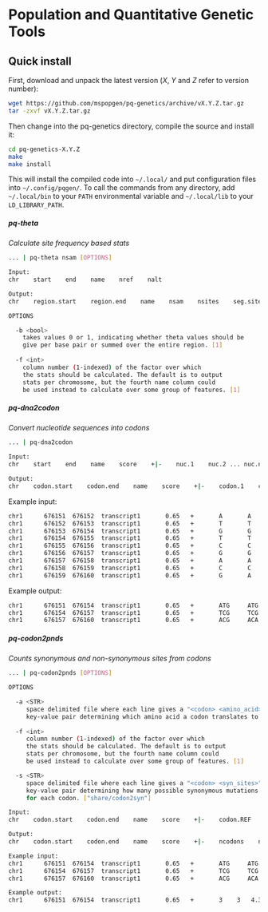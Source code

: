 # Population and Quantitative Genetic Tools

## Quick install

First, download and unpack the latest version (*X*, *Y* and *Z* refer to version number):
```bash
wget https://github.com/mspopgen/pq-genetics/archive/vX.Y.Z.tar.gz
tar -zxvf vX.Y.Z.tar.gz
```
Then change into the pq-genetics directory, compile the source and install it:
```bash
cd pq-genetics-X.Y.Z
make
make install
```
This will install the compiled code into ```~/.local/``` and put configuration files into ```~/.config/pqgen/```. To call the commands from any directory, add ```~/.local/bin``` to your ```PATH``` environmental variable and ```~/.local/lib``` to your ```LD_LIBRARY_PATH```.

##### pq-theta
*Calculate site frequency based stats*

```bash
... | pq-theta nsam [OPTIONS]

Input:
chr    start    end    name    nref    nalt

Output:
chr    region.start    region.end    name    nsam    nsites    seg.sites    thetaW    thetaPi    tajD

OPTIONS

  -b <bool>
    takes values 0 or 1, indicating whether theta values should be 
    give per base pair or summed over the entire region. [1]
  
  -f <int>
    column number (1-indexed) of the factor over which 
    the stats should be calculated. The default is to output 
    stats per chromosome, but the fourth name column could 
    be used instead to calculate over some group of features. [1]

```

##### pq-dna2codon
*Convert nucleotide sequences into codons*

```bash
... | pq-dna2codon

Input:
chr    start    end    name    score    +|-    nuc.1    nuc.2 ... nuc.n

Output:
chr    codon.start    codon.end    name    score    +|-    codon.1    codon.2 ... codon.n    
```

Example input:
```bash
chr1      676151  676152  transcript1       0.65   +       A       A
chr1      676152  676153  transcript1       0.65   +       T       T
chr1      676153  676154  transcript1       0.65   +       G       G
chr1      676154  676155  transcript1       0.65   +       T       T
chr1      676155  676156  transcript1       0.65   +       C       C
chr1      676156  676157  transcript1       0.65   +       G       G
chr1      676157  676158  transcript1       0.65   +       A       A
chr1      676158  676159  transcript1       0.65   +       C       C
chr1      676159  676160  transcript1       0.65   +       G       A
```
Example output:
```bash
chr1      676151  676154  transcript1       0.65   +       ATG     ATG
chr1      676154  676157  transcript1       0.65   +       TCG     TCG
chr1      676157  676160  transcript1       0.65   +       ACG     ACA
```

##### pq-codon2pnds
*Counts synonymous and non-synonymous sites from codons*

```bash
... | pq-codon2pnds [OPTIONS]

OPTIONS

  -a <STR>
     space delimited file where each line gives a "<codon> <amino_acid>"
     key-value pair determining which amino acid a codon translates to. ["share/codon2aa"]
  
  -f <int>
     column number (1-indexed) of the factor over which 
     the stats should be calculated. The default is to output 
     stats per chromosome, but the fourth name column could 
     be used instead to calculate over some group of features. [1]

  -s <STR>
     space delimited file where each line gives a "<codon> <syn_sites>"
     key-value pair determining how many possible synonymous mutations there are
     for each codon. ["share/codon2syn"]

Input:
chr    codon.start    codon.end    name    score    +|-    codon.REF    codon.1 ... codon.n

Output:
chr    codon.start    codon.end    name    score    +|-    ncodons    nvcodons    nsites.syn    nsites.nsyn    fix.syn    fix.nsyn    [poly.syn    poly.nsyn]

Example input:
chr1      676151  676154  transcript1       0.65   +       ATG     ATG
chr1      676154  676157  transcript1       0.65   +       TCG     TCG
chr1      676157  676160  transcript1       0.65   +       ACG     ACA

Example output:
chr1      676151  676154  transcript1       0.65   +       3	3	4.333333	4.666667	1	0
```
